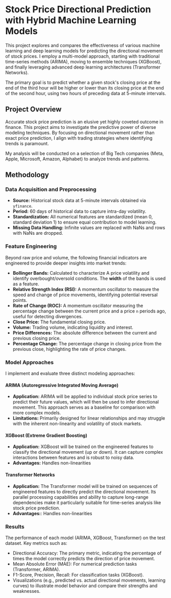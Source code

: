 # Stock Price Directional Prediction with Hybrid Machine Learning Models

This project explores and compares the effectiveness of various machine learning and deep learning models for predicting the directional movement of stock prices. I employ a multi-model approach, starting with traditional time-series methods (ARIMA), moving to ensemble techniques (XGBoost), and finally leveraging advanced deep learning architectures (Transformer Networks).

The primary goal is to predict whether a given stock's closing price at the end of the third hour will be higher or lower than its closing price at the end of the second hour, using two hours of preceding data at 5-minute intervals.

## Project Overview

Accurate stock price prediction is an elusive yet highly coveted outcome in finance. This project aims to investigate the predictive power of diverse modeling techniques. By focusing on directional movement rather than exact price prediction, I align with trading strategies where identifying trends is paramount.

My analysis will be conducted on a selection of Big Tech companies (Meta, Apple, Microsoft, Amazon, Alphabet) to analyze trends and patterns.

## Methodology

### Data Acquisition and Preprocessing

* **Source:** Historical stock data at 5-minute intervals obtained via `yfinance`.
* **Period:** 60 days of historical data to capture intra-day volatility.
* **Standardization:** All numerical features are standardized (mean 0, standard deviation 1) to ensure equal contribution to model learning.
* **Missing Data Handling:** Infinite values are replaced with NaNs and rows with NaNs are dropped.

### Feature Engineering

Beyond raw price and volume, the following financial indicators are engineered to provide deeper insights into market trends:

* **Bollinger Bands:** Calculated to characterize A price volatility and identify overbought/oversold conditions. The **width** of the bands is used as a feature.
* **Relative Strength Index (RSI):** A momentum oscillator to measure the speed and change of price movements, identifying potential reversal points.
* **Rate of Change (ROC):** A momentum oscillator measuring the percentage change between the current price and a price `n` periods ago, useful for detecting divergences.
* **Close Price:** The fundamental closing price.
* **Volume:** Trading volume, indicating liquidity and interest.
* **Price Differences:** The absolute difference between the current and previous closing price.
* **Percentage Change:** The percentage change in closing price from the previous close, highlighting the rate of price changes.

### Model Approaches

I implement and evaluate three distinct modeling approaches:

#### ARIMA (Autoregressive Integrated Moving Average)

* **Application:** ARIMA will be applied to individual stock price series to predict their future values, which will then be used to infer directional movement. This approach serves as a baseline for comparison with more complex models.
* **Limitations:** Primarily designed for linear relationships and may struggle with the inherent non-linearity and volatility of stock markets.

#### XGBoost (Extreme Gradient Boosting)
* **Application:** XGBoost will be trained on the engineered features to classify the directional movement (up or down). It can capture complex interactions between features and is robust to noisy data.
* **Advantages:** Handles non-linearities

#### Transformer Networks

* **Application:** The Transformer model will be trained on sequences of engineered features to directly predict the directional movement. Its parallel processing capabilities and ability to capture long-range dependencies make it particularly suitable for time-series analysis like stock price prediction.
* **Advantages:**: Handles non-linearities



### Results
The performance of each model (ARIMA, XGBoost, Transformer) on the test dataset. Key metrics such as:

* Directional Accuracy: The primary metric, indicating the percentage of times the model correctly predicts the direction of price movement.
* Mean Absolute Error (MAE): For numerical prediction tasks (Transformer, ARIMA).
* F1-Score, Precision, Recall: For classification tasks (XGBoost).
* Visualizations (e.g., predicted vs. actual directional movements, learning curves)  to illustrate model behavior and compare their strengths and weaknesses.

